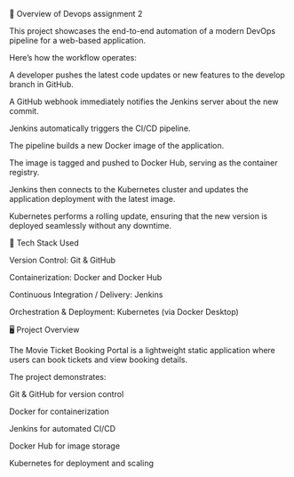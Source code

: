 🚀 Overview of Devops assignment 2

This project showcases the end-to-end automation of a modern DevOps pipeline for a web-based application.

Here’s how the workflow operates:

A developer pushes the latest code updates or new features to the develop branch in GitHub.

A GitHub webhook immediately notifies the Jenkins server about the new commit.

Jenkins automatically triggers the CI/CD pipeline.

The pipeline builds a new Docker image of the application.

The image is tagged and pushed to Docker Hub, serving as the container registry.

Jenkins then connects to the Kubernetes cluster and updates the application deployment with the latest image.

Kubernetes performs a rolling update, ensuring that the new version is deployed seamlessly without any downtime.

🧰 Tech Stack Used

Version Control: Git & GitHub

Containerization: Docker and Docker Hub

Continuous Integration / Delivery: Jenkins

Orchestration & Deployment: Kubernetes (via Docker Desktop)

🖥 Project Overview

The Movie Ticket Booking Portal is a lightweight static application where users can book tickets and view booking details.

The project demonstrates:

Git & GitHub for version control

Docker for containerization

Jenkins for automated CI/CD

Docker Hub for image storage

Kubernetes for deployment and scaling
